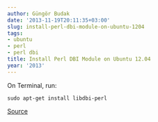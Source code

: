 ```yaml
---
author: Güngör Budak
date: '2013-11-19T20:11:35+03:00'
slug: install-perl-dbi-module-on-ubuntu-1204
tags:
- ubuntu
- perl
- perl dbi
title: Install Perl DBI Module on Ubuntu 12.04
year: '2013'
---
```


On Terminal, run:

    sudo apt-get install libdbi-perl

[Source](https://launchpad.net/ubuntu/+source/libdbi-perl)
